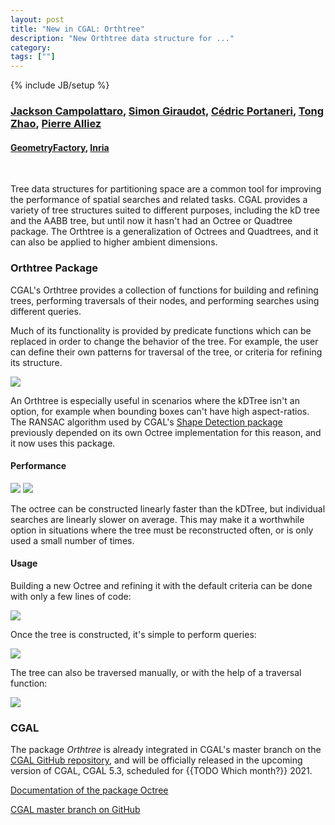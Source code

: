 ```yaml
---
layout: post
title: "New in CGAL: Orthtree"
description: "New Orthtree data structure for ..."
category:
tags: [""]
---
```

{% include JB/setup %}

<h3>
    <a href="https://github.com/JacksonCampolattaro">Jackson Campolattaro</a>,
    <a href="https://github.com/sgiraudot">Simon Giraudot</a>,
    <a href="{{TODO}}">Cédric Portaneri</a>,
    <a href="{{TODO}}">Tong Zhao</a>,
    <a href="https://team.inria.fr/titane/pierre-alliez/">Pierre Alliez</a>
</h3>
<h4>
    <a href="https://geometryfactory.com/">GeometryFactory</a>,
    <a href="https://www.inria.fr/">Inria</a>
</h4>
<br>

Tree data structures for partitioning space are a common tool for improving the performance of spatial searches and
related tasks. CGAL provides a variety of tree structures suited to different purposes, including the kD tree and the
AABB tree, but until now it hasn't had an Octree or Quadtree package. The Orthtree is a generalization of Octrees and
Quadtrees, and it can also be applied to higher ambient dimensions.

<h3>Orthtree Package</h3>

CGAL's Orthtree provides a collection of functions for building and refining trees, performing traversals of their
nodes, and performing searches using different queries.

Much of its functionality is provided by predicate functions which can be replaced in order to change the behavior of
the tree. For example, the user can define their own patterns for traversal of the tree, or criteria for refining its
structure.

<a href="../../../../images/orthtree.png"><img src="../../../../images/orthtree.png"/></a>
<br>

An Orthtree is especially useful in scenarios where the kDTree isn't an option, for example when bounding boxes can't
have high aspect-ratios. The RANSAC algorithm used by
CGAL's [Shape Detection package](https://doc.cgal.org/latest/Shape_detection/index.html)
previously depended on its own Octree implementation for this reason, and it now uses this package.

<h4>Performance</h4>

<p float="left">
    <a href="../../../../images/orthtree_construction_benchmark.png"><img src="../../../../images/orthtree_construction_benchmark.png" size="50%"/></a>
    <a href="../../../../images/orthtree_nearest_neighbor_benchmark.png"><img src="../../../../images/orthtree_nearest_neighbor_benchmark.png" size="50%"/></a>
</p>

The octree can be constructed linearly faster than the kDTree, but individual searches are linearly slower on average.
This may make it a worthwhile option in situations where the tree must be reconstructed often, or is only used a small
number of times.

<h4>Usage</h4>

Building a new Octree and refining it with the default criteria can be done with only a few lines of code:

<a href="../../../../images/octree_construction_example.png"><img src="../../../../images/octree_construction_example.png"/></a>

Once the tree is constructed, it's simple to perform queries:

<a href="../../../../images/octree_query_example.png"><img src="../../../../images/octree_query_example.png"/></a>

The tree can also be traversed manually, or with the help of a traversal function:

<a href="../../../../images/octree_traversal_example.png"><img src="../../../../images/octree_traversal_example.png"/></a>

<h3>CGAL</h3>
<p>The package <em>Orthtree</em> is already integrated in CGAL's master branch
on the <a href="https://github.com/CGAL/cgal/">CGAL GitHub repository</a>, and will be
officially released in the upcoming version of CGAL, CGAL 5.3, scheduled for {{TODO Which month?}} 2021.</p>

<i class="glyphicon glyphicon-book"></i>
<a href="https://cgal.geometryfactory.com/CGAL/doc/master/Orthtree/index.html">Documentation of the package
Octree</a> <br>

<i class="glyphicon glyphicon-download"></i>
<a href="https://github.com/CGAL/cgal/tree/master">CGAL master branch on GitHub</a>
